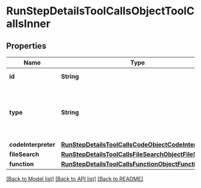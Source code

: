 # RunStepDetailsToolCallsObjectToolCallsInner

## Properties
Name | Type | Description | Notes
------------ | ------------- | ------------- | -------------
**id** | **String** | The ID of the tool call object. | 
**type** | **String** | The type of tool call. This is always going to be &#x60;code_interpreter&#x60; for this type of tool call. | 
**codeInterpreter** | [**RunStepDetailsToolCallsCodeObjectCodeInterpreter**](RunStepDetailsToolCallsCodeObjectCodeInterpreter.md) |  | 
**fileSearch** | [**RunStepDetailsToolCallsFileSearchObjectFileSearch**](RunStepDetailsToolCallsFileSearchObjectFileSearch.md) |  | 
**function** | [**RunStepDetailsToolCallsFunctionObjectFunction**](RunStepDetailsToolCallsFunctionObjectFunction.md) |  | 

[[Back to Model list]](../README.md#documentation-for-models) [[Back to API list]](../README.md#documentation-for-api-endpoints) [[Back to README]](../README.md)


